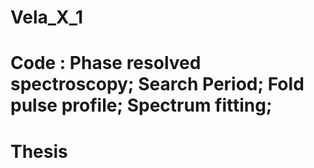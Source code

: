 # Vela_X_1

# Code : Phase resolved spectroscopy; Search Period; Fold pulse profile; Spectrum fitting; 

# Thesis
